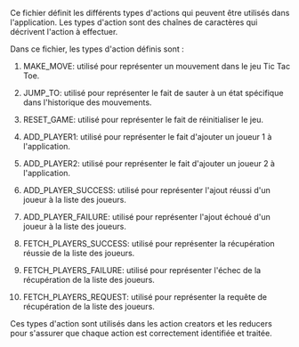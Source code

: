 Ce fichier définit les différents types d'actions qui peuvent être utilisés dans l'application. Les types d'action sont des chaînes de caractères qui décrivent l'action à effectuer.

Dans ce fichier, les types d'action définis sont :

1. MAKE_MOVE: utilisé pour représenter un mouvement dans le jeu Tic Tac Toe. 
2. JUMP_TO: utilisé pour représenter le fait de sauter à un état spécifique dans l'historique des mouvements. 
3. RESET_GAME: utilisé pour représenter le fait de réinitialiser le jeu.

4. ADD_PLAYER1: utilisé pour représenter le fait d'ajouter un joueur 1 à l'application. 
5. ADD_PLAYER2: utilisé pour représenter le fait d'ajouter un joueur 2 à l'application. 
6. ADD_PLAYER_SUCCESS: utilisé pour représenter l'ajout réussi d'un joueur à la liste des joueurs. 
7. ADD_PLAYER_FAILURE: utilisé pour représenter l'ajout échoué d'un joueur à la liste des joueurs. 
8. FETCH_PLAYERS_SUCCESS: utilisé pour représenter la récupération réussie de la liste des joueurs. 
9. FETCH_PLAYERS_FAILURE: utilisé pour représenter l'échec de la récupération de la liste des joueurs. 
10. FETCH_PLAYERS_REQUEST: utilisé pour représenter la requête de récupération de la liste des joueurs.

Ces types d'action sont utilisés dans les action creators et les reducers pour s'assurer que chaque action est correctement identifiée et traitée.